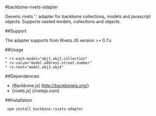 #backbone-rivets-adapter

Generic rivets '.' adapter for backbone collections, models and javascript objects. Supports nested models, collections and objects. 

##Support

The adapter supports from Rivets JS version >= 0.7.x

##Usage
```
* rv-each-model="obj1.obj2.collection"
* rv-value="model.address.street.number"
* rv-text="model.obj3.obj4"
```

##Dependencies

* [Backbone.js] (http://backbonejs.org/)
* [rivets.js] (rivetsjs.com)

##Installation

```
 npm install backbone-rivets-adapter
```